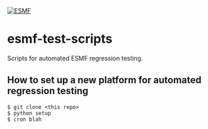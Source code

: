 [![ESMF](https://circleci.com/gh/esmf-org/esmf-test-scripts.svg?style=svg)](https://github.com/esmf-org/esmf-test-scripts)  

# esmf-test-scripts

Scripts for automated ESMF regression testing.

## How to set up a new platform for automated regression testing

```
$ git clone <this repo>
$ python setup
$ cron blah
```
